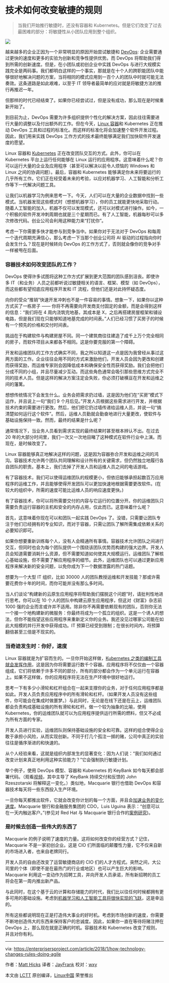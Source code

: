 技术如何改变敏捷的规则
======

> 当我们开始推行敏捷时，还没有容器和 Kubernetes。但是它们改变了过去最困难的部分：将敏捷性从小团队应用到整个组织。

![](https://img.linux.net.cn/data/attachment/album/201909/26/113910ytmoosx5tt79gan5.jpg)

越来越多的企业正因为一个非常明显的原因开始尝试敏捷和 [DevOps][1]: 企业需要通过更快的速度和更多的实验为创新和竞争性提供优势。而 DevOps 将帮助我们得到所需的创新速度。但是，在小团队或初创企业中实践 DevOps 与进行大规模实践完全是两码事。我们都明白这样的一个事实，那就是在十个人的跨职能团队中能够很好地解决问题的方案，当将相同的模式应用到一百个人的团队中时就可能无法奏效。这条道路是如此艰难，以至于 IT 领导者最简单的应对就是将敏捷方法的推行再推迟一年。

但那样的时代已经结束了。如果你已经尝试过，但是没有成功，那么现在是时候重新开始了。

到目前为止，DevOps 需要为许多组织提供个性化的解决方案，因此往往需要进行大量的调整以及付出额外的工作。但在今天，[Linux 容器][2]和 Kubernetes 正在推动 DevOps 工具和过程的标准化。而这样的标准化将会加速整个软件开发过程。因此，我们用来实践 DevOps 工作方式的技术最终能够满足我们加快软件开发速度的愿望。

Linux 容器和 [Kubernetes][3] 正在改变团队交互的方式。此外，你可以在 Kubernetes 平台上运行任何能够在 Linux 运行的应用程序。这意味着什么呢？你可以运行大量的企业及应用程序（甚至可以解决以前令人烦恼的 Windows 和 Linux 之间的协调问题）。最后，容器和 Kubernetes 能够满足你未来将要运行的几乎所有工作。它们正在经受着未来的考验，以应对机器学习、人工智能和分析工作等下一代解决问题工具。

让我们以机器学习为例来思考一下。今天，人们可以在大量的企业数据中找到一些模式。当机器发现这些模式时（想想机器学习），你的员工就能更快地采取行动。随着人工智能的加入，机器不仅可以发现模式，还可以对模式进行操作。如今，一个积极的软件开发冲刺周期也就是三个星期而已。有了人工智能，机器每秒可以多次修改代码。创业公司会利用这种能力来“打扰你”。

考虑一下你需要多快才能参与到竞争当中。如果你对于无法对于 DevOps 和每周一个迭代周期充满信心，那么考虑一下当那个创业公司将 AI 驱动的过程指向你时会发生什么？现在是时候转向 DevOps 的工作方式了，否则就会像你的竞争对手一样被甩在后面。

### 容器技术如何改变团队的工作？

DevOps 使得许多试图将这种工作方式扩展到更大范围的团队感到沮丧。即使许多 IT（和业务）人员之前都听说过敏捷相关的语言、框架、模型（如 DevOps），而这些都有望彻底应用程序开发和 IT 流程，但他们还是对此持怀疑态度。

向你的受众“推销”快速开发冲刺也不是一件容易的事情。想象一下，如果你以这种方式买了一栋房子 —— 你将不再需要向开发商支付固定的金额，而是会得到这样的信息：“我们将在 4 周内浇筑完地基，其成本是 X，之后再搭建房屋框架和铺设电路，但是我们现在只能够知道地基完成的时间表。”人们已经习惯了买房子的时候有一个预先的价格和交付时间表。

挑战在于构建软件与构建房屋不同。同一个建筑商往往建造了成千上万个完全相同的房子，而软件项目从来都各不相同。这是你要克服的第一个障碍。

开发和运维团队的工作方式确实不同，我之所以知道这一点是因为我曾经从事过这两方面的工作。企业往往会用不同的方式来激励他们，开发人员会因为更改和创建而获得奖励，而运维专家则会因降低成本和确保安全性而获得奖励。我们会把他们分成不同的小组，并且尽量减少互动。而这些角色通常会吸引那些思维方式完全不同的技术人员。但是这样的解决方案注定会失败，你必须打破横亘在开发和运维之间的藩篱。

想想传统情况下会发生什么。业务会把需求扔过墙，这是因为他们在“买房”模式下运作，并且说上一句“我们 9 个月后见。”开发人员根据这些需求进行开发，并根据技术约束的需要进行更改。然后，他们把它扔过墙传递给运维人员，并说一句“搞清楚如何运行这个软件”。然后，运维人员勤就会勤奋地进行大量更改，使软件与基础设施保持一致。然而，最终的结果是什么呢？

通常情况下，当业务人员看到需求实现的最终结果时甚至根本辨认不出。在过去 20 年的大部分时间里，我们一次又一次地目睹了这种模式在软件行业中上演。而现在，是时候改变了。

Linux 容器能够真正地解决这样的问题，这是因为容器弥合开发和运维之间的鸿沟。容器技术允许两个团队共同理解和设计所有的关键需求，但仍然独立地履行各自团队的职责。基本上，我们去掉了开发人员和运维人员之间的电话游戏。

有了容器技术，我们可以使得运维团队的规模更小，但依旧能够承担起数百万应用程序的运维工作，并且能够使得开发团队可以更加快速地根据需要更改软件。(在较大的组织中，所需的速度可能比运维人员的响应速度更快。)

有了容器技术，你可以将所需要交付的内容与它运行的位置分开。你的运维团队只需要负责运行容器的主机和安全的内存占用，仅此而已。这意味着什么呢？

首先，这意味着你现在可以和团队一起实践 DevOps 了。没错，只需要让团队专注于他们已经拥有的专业知识，而对于容器，只需让团队了解所需集成依赖关系的必要知识即可。

如果你想要重新训练每个人，没有人会精通所有事情。容器技术允许团队之间进行交互，但同时也会为每个团队提供一个围绕该团队优势而构建的强大边界。开发人员会知道需要消耗什么资源，但不需要知道如何使其大规模运行。运维团队了解核心基础设施，但不需要了解应用程序的细节。此外，运维团队也可以通过更新应用程序来解决新的安全问题，以免你成为下一个数据泄露的热门话题。

想要为一个大型 IT 组织，比如 30000 人的团队教授运维和开发技能？那或许需要花费你十年的时间，而你可能并没有那么多时间。

当人们谈论“构建新的云原生应用程序将帮助我们摆脱这个问题”时，请批判性地进行思考。你可以在 10 个人的团队中构建云原生应用程序，但这对《财富》杂志前 1000 强的企业而言或许并不适用。除非你不再需要依赖现有的团队，否则你无法一个接一个地构建新的微服务：你最终将成为一个孤立的组织。这是一个诱人的想法，但你不能指望这些应用程序来重新定义你的业务。我还没见过哪家公司能在如此大规模的并行开发中获得成功。IT 预算已经受到限制；在很长时间内，将预算翻倍甚至三倍是不现实的。

### 当奇迹发生时：你好，速度

Linux 容器就是为扩容而生的。一旦你开始这样做，[Kubernetes 之类的编制工具就会发挥作用][6]，这是因为你将需要运行数千个容器。应用程序将不仅仅由一个容器组成，它们将依赖于许多不同的部分，所有的部分都会作为一个单元运行在容器上。如果不这样做，你的应用程序将无法在生产环境中很好地运行。

思考一下有多少小滑轮和杠杆组合在一起来支撑你的业务，对于任何应用程序都是如此。开发人员负责应用程序中的所有滑轮和杠杆。（如果开发人员没有这些组件，你可能会在集成时做噩梦。）与此同时，无论是在线下还是在云上，运维团队都会负责构成基础设施的所有滑轮和杠杆。做一个较为抽象的比喻，使用Kubernetes，你的运维团队就可以为应用程序提供运行所需的燃料，但又不必成为所有方面的专家。

开发人员进行实验，运维团队则保持基础设施的安全和可靠。这样的组合使得企业敢于承担小风险，从而实现创新。不同于打几个孤注一掷的赌，公司中真正的实验往往是循序渐进的和快速的。

从个人经验来看，这就是组织内部发生的显著变化：因为人们说：“我们如何通过改变计划来真正地利用这种实验能力？”它会强制执行敏捷计划。

举个例子，使用 DevOps 模型、容器和 Kubernetes 的 KeyBank 如今每天都会部署代码。（观看[视频][7]，其中主导了 KeyBank 持续交付和反馈的 John Rzeszotarski 将解释这一变化。）类似地，Macquarie 银行也借助 DevOps 和容器技术每天将一些东西投入生产环境。

一旦你每天都推出软件，它就会改变你计划的每一个方面，并且会[加速业务的变化速度][8]。Macquarie 银行和金融服务集团的 CDO，Luis Uguina 表示：“创意可以在一天内触达客户。”(参见对 Red Hat 与 Macquarie 银行合作的[案例研究][9])。

### 是时候去创造一些伟大的东西了

Macquarie 的例子说明了速度的力量。这将如何改变你的经营方式？记住，Macquarie 不是一家初创企业。这是 CIO 们所面临的颠覆性力量，它不仅来自新的市场进入者，也来自老牌同行。

开发人员的自由还改变了运营敏捷商店的 CIO 们的人才方程式。突然之间，大公司里的个体（即使不是在最热门的行业或地区）也可以产生巨大的影响。Macquarie 利用这一变动作为招聘工具，并向开发人员承诺，所有新招聘的员工将会在第一周内推出新产品。

与此同时，在这个基于云的计算和存储能力的时代，我们比以往任何时候都拥有更多可用的基础设施。考虑到[机器学习和人工智能工具将很快实现的飞跃][10]，这是幸运的。

所有这些都说明现在正是打造伟大事业的好时机。考虑到市场创新的速度，你需要不断地创造伟大的东西来保持客户的忠诚度。因此，如果你一直在等待将赌注押在 DevOps 上，那么现在就是正确的时机。容器技术和 Kubernetes 改变了规则，并且对你有利。

--------------------------------------------------------------------------------

via: https://enterprisersproject.com/article/2018/1/how-technology-changes-rules-doing-agile

作者：[Matt Hicks][a]
译者：[JayFrank](https://github.com/JayFrank)
校对：[wxy](https://github.com/wxy)

本文由 [LCTT](https://github.com/LCTT/TranslateProject) 原创编译，[Linux中国](https://linux.cn/) 荣誉推出

[a]:https://enterprisersproject.com/user/matt-hicks
[1]:https://enterprisersproject.com/tags/devops
[2]:https://www.redhat.com/en/topics/containers?intcmp=701f2000000tjyaAAA
[3]:https://www.redhat.com/en/topics/containers/what-is-kubernetes?intcmp=701f2000000tjyaAAA
[4]:https://enterprisersproject.com/article/2017/8/4-container-adoption-patterns-what-you-need-know?sc_cid=70160000000h0aXAAQ
[5]:https://enterprisersproject.com/devops?sc_cid=70160000000h0aXAAQ
[6]:https://enterprisersproject.com/article/2017/11/how-enterprise-it-uses-kubernetes-tame-container-complexity
[7]:https://www.redhat.com/en/about/videos/john-rzeszotarski-keybank-red-hat-summit-2017?intcmp=701f2000000tjyaAAA
[8]:https://enterprisersproject.com/article/2017/11/dear-cios-stop-beating-yourselves-being-behind-transformation
[9]:https://www.redhat.com/en/resources/macquarie-bank-case-study?intcmp=701f2000000tjyaAAA
[10]:https://enterprisersproject.com/article/2018/1/4-ai-trends-watch
[11]:https://enterprisersproject.com/email-newsletter?intcmp=701f2000000tsjPAAQ
